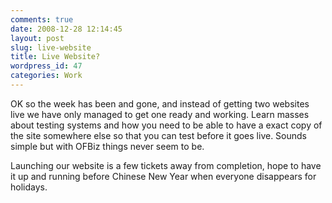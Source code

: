 ```yaml
---
comments: true
date: 2008-12-28 12:14:45
layout: post
slug: live-website
title: Live Website?
wordpress_id: 47
categories: Work
---
```


OK so the week has been and gone, and instead of getting two websites live we have only managed to get one ready and working. Learn masses about testing systems and how you need to be able to have a exact copy of the site somewhere else so that you can test before it goes live. Sounds simple but with OFBiz things never seem to be.

Launching our website is a few tickets away from completion, hope to have it up and running before Chinese New Year when everyone disappears for holidays.
